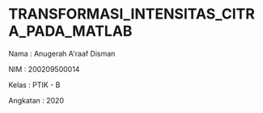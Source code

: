 # TRANSFORMASI_INTENSITAS_CITRA_PADA_MATLAB

Nama : Anugerah A'raaf Disman

NIM : 200209500014

Kelas : PTIK - B

Angkatan : 2020
